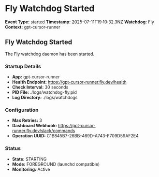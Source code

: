 # Fly Watchdog Started

**Event Type:** started
**Timestamp:** 2025-07-11T19:10:32.3NZ
**Watchdog:** Fly
**Context:** gpt-cursor-runner


## Fly Watchdog Started

The Fly watchdog daemon has been started.

### Startup Details
- **App:** gpt-cursor-runner
- **Health Endpoint:** https://gpt-cursor-runner.fly.dev/health
- **Check Interval:** 30 seconds
- **PID File:** ./logs/watchdog-fly.pid
- **Log Directory:** ./logs/watchdogs

### Configuration
- **Max Retries:** 3
- **Dashboard Webhook:** https://gpt-cursor-runner.fly.dev/slack/commands
- **Operation UUID:** C1B845B7-26BB-469D-A743-F709D59AF2E4

### Status
- **State:** STARTING
- **Mode:** FOREGROUND (launchd compatible)
- **Monitoring:** Active


